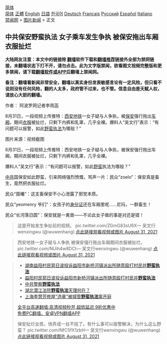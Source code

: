  <!-- 面包屑导航 --> <div class="breadcrumb"><!-- GTranslate: https://gtranslate.io/ -->  <div class="switcher notranslate">  <div class="selected">  <a href="#" onclick="return false;"> 简体</a>  </div>  <div class="option">  <a href="https://www.bannedbook.org" onclick="doGTranslate('zh-CN|zh-CN');jQuery('div.switcher div.selected a').html(jQuery(this).html());return false;" title="简体中文" class="nturl selected"> 简体</a>  <a href="https://www.bannedbook.org/zh-tw/" onclick="doGTranslate('zh-CN|zh-TW');jQuery('div.switcher div.selected a').html(jQuery(this).html());return false;" title="繁體中文" class="nturl"> 正體</a>  <a href="https://www.bannedbook.org/en/" onclick="doGTranslate('zh-CN|en');jQuery('div.switcher div.selected a').html(jQuery(this).html());return false;" title="English" class="nturl"> English</a>  <a href="https://www.bannedbook.org/ja/" onclick="doGTranslate('zh-CN|ja');jQuery('div.switcher div.selected a').html(jQuery(this).html());return false;" title="日本語" class="nturl"> 日語</a>  <a href="https://www.bannedbook.org/ko/" onclick="doGTranslate('zh-CN|ko');jQuery('div.switcher div.selected a').html(jQuery(this).html());return false;" title="한국어" class="nturl"> 한국어</a>  <a href="https://www.bannedbook.org/de/" onclick="doGTranslate('zh-CN|de');jQuery('div.switcher div.selected a').html(jQuery(this).html());return false;" title="Deutsch" class="nturl"> Deutsch</a>  <a href="https://www.bannedbook.org/fr/" onclick="doGTranslate('zh-CN|fr');jQuery('div.switcher div.selected a').html(jQuery(this).html());return false;" title="Français" class="nturl"> Français</a>  <a href="https://www.bannedbook.org/ru/" onclick="doGTranslate('zh-CN|ru');jQuery('div.switcher div.selected a').html(jQuery(this).html());return false;" title="Русский" class="nturl"> Русский</a>  <a href="https://www.bannedbook.org/es/" onclick="doGTranslate('zh-CN|es');jQuery('div.switcher div.selected a').html(jQuery(this).html());return false;" title="Español" class="nturl"> Español</a>  <a href="https://www.bannedbook.org/it/" onclick="doGTranslate('zh-CN|it');jQuery('div.switcher div.selected a').html(jQuery(this).html());return false;" title="Italiano" class="nturl"> Italiano</a>  </div>  </div>      <div class='breadcrumb-sub'><!-- Breadcrumb NavXT 6.3.0 --> <a href="https://www.bannedbook.org/" class="home">禁闻网</a> &gt; <a href="https://www.bannedbook.org/bnews/topimagenews/" class="category">图片新闻</a> &gt; 正文</div></div><h2>中共保安野蛮执法 女子乘车发生争执 被保安拖出车厢 衣服扯烂</h2> <p class="notice"><b>大陆网友注意：本文中的链接除 <a href="https://github.com/bannedbook/fanqiang" >翻墙</a>软件下载和<a href="https://github.com/killgcd/justmysocks/blob/master/README.md">翻墙推荐</a>链接外全部为禁网链接，未翻墙状态下打不开，请勿点击。此为文字版禁闻，欲看图文视频完整版和更多禁闻，请下载<a href="https://github.com/bannedbook/fanqiang">翻墙软件或APP</a>后翻墙上禁闻网。</p><p>备注：翻墙看新闻非常安全，翻墙以真实身份发表敏感言论有一定风险，但只看不说则没有任何风险，翻的人太多，政府管不过来，也不管。信息自由是天赋人权，请放心大胆的翻墙。</b></p>  <div class="entry"> <p>作者： 阿波罗网记者李雨菡</p> <p id="summary">8月31日，一段视频上传推特：<a href="https://www.bannedbook.org/bnews/tag/%E8%A5%BF%E5%AE%89%E5%9C%B0%E9%93%81/" class="st_tag internal_tag" rel="tag" title="标签 西安地铁 下的日志">西安地铁</a>一女子疑与人争执，被<a href="https://www.bannedbook.org/bnews/tag/%E4%BF%9D%E5%AE%89/" class="st_tag internal_tag" rel="tag" title="标签 保安 下的日志">保安</a>强行拖出<a href="https://www.bannedbook.org/bnews/tag/%E8%BD%A6%E5%8E%A2/" class="st_tag internal_tag" rel="tag" title="标签 车厢 下的日志">车厢</a>，期间<a href="https://www.bannedbook.org/bnews/tag/%E8%A1%A3%E6%9C%8D/" class="st_tag internal_tag" rel="tag" title="标签 衣服 下的日志">衣服</a>被扯烂，只剩下内裤和乳罩，几乎全裸。爆料人“吴文行”表示：“有问题可以报警，如此<a href="https://www.bannedbook.org/bnews/tag/%E9%87%8E%E8%9B%AE%E6%89%A7%E6%B3%95/" class="st_tag internal_tag" rel="tag" title="标签 野蛮执法 下的日志">野蛮执法</a>为哪般？”</p> <p id="conimg">图片来源：视频截图</p>  <p>8月31日，一段视频上传推特：西安地铁一女子疑与人争执，被保安强行拖出车厢，期间衣服被扯烂，只剩下内裤和乳罩，几乎全裸。</p> <p>爆料人“吴文行”表示：“有问题可以报警，如此<a href="https://www.bannedbook.org/bnews/tag/%E9%87%8E%E8%9B%AE/" class="st_tag internal_tag" rel="tag" title="标签 野蛮 下的日志">野蛮</a>执法为哪般？”</p> <p><a href="https://www.bannedbook.org/bnews/tag/%e4%b8%ad%e5%85%b1/" class="st_tag internal_tag" rel="tag" title="标签 中共 下的日志">中共</a>国保安如此野蛮，引来网络强烈愤慨，骂声一片：民众“zoelo”：保安真是畜生，竟然把衣服扯烂。</p>  <p>民众“聂曦”：这支畜保安不小心泄露了邪党本质。</p> <p>民众“yeomenry 爷们”：女孩子的<a href="https://www.bannedbook.org/bnews/tag/%e8%ba%ab%e4%bb%bd%e8%af%81/" class="st_tag internal_tag" rel="tag" title="标签 身份证 下的日志">身份证</a>还在车厢里呢……尼玛，一群畜生！&nbsp;</p> <p>民众“长河落日圆”：保安就是一禽兽——不论此女子做的事是对还是错！</p>  <blockquote><p>这是开始发生争扯前的视频。 pic.twitter.com/ZGmG83sU6X— 吴文行wenxingwu (@wuwenhang) <a href="https://twitter.com/wuwenhang/status/1432599840257609731?ref_src=twsrc%5Etfw">点此链接观看视频或图片 August 31, 2021</a></p></blockquote> <blockquote><p>西安地铁一女子疑与人争执 被保安强行拖出车厢期间衣服被扯烂。 pic.twitter.com/NUih4w8DCt— 吴文行wenxingwu (@wuwenhang) <a href="https://twitter.com/wuwenhang/status/1432597385797120002?ref_src=twsrc%5Etfw">点此链接观看视频或图片 August 31, 2021</a></p></blockquote> <blockquote><ul class='op-related-articles' title='相关阅读'> <li><a href='https://www.bannedbook.org/bnews/baitai/20210802/1598952.html' target='_blank'>湖南益阳村民郭日波投诉益阳市新桥河镇派出所随意殴打村民并<b>野蛮执法</b></a></li> <li><a href='https://www.bannedbook.org/bnews/weiquan/20210801/1598424.html' target='_blank'>益阳村民郭日波投诉益阳市新桥河镇派出所随意殴打村民并<b>野蛮执法</b></a></li> <li><a href='https://www.bannedbook.org/bnews/bannedvideo/20210629/1576668.html' target='_blank'>中共警察<b>野蛮执法</b></a></li> <li><a href='https://www.bannedbook.org/bnews/baitai/20210625/1574170.html' target='_blank'>湖北潜江法院<b>野蛮执法</b>天理何在？</a></li> <li><a href='https://www.bannedbook.org/bnews/baitai/20200909/1393683.html' target='_blank'>上海李慧芳修屋“违章”被城管<b>野蛮执法</b>案开庭</a></li> </ul> <p class="texttj"> <a href="https://github.com/bannedbook/fanqiang/wiki/V2ray%E6%9C%BA%E5%9C%BA" target="_blank">全平台高速翻墙:高清视频秒开,超低延迟,9折优惠中</a><br/> <a href="https://github.com/bannedbook/fanqiang/wiki/%E7%A6%81%E9%97%BB%E7%BD%91%E5%AE%89%E5%8D%93%E7%BF%BB%E5%A2%99%E6%96%B0%E9%97%BBAPP" target="_blank">免费PC翻墙、安卓VPN翻墙APP</a></p> <p>保安扯烂女孩，快弄成一丝不挂了。有什么事可以报警解决，为什么这么野蛮？ pic.twitter.com/NfC5fX1zbH— 吴文行wenxingwu (@wuwenhang) <a href="https://twitter.com/wuwenhang/status/1432600933360414723?ref_src=twsrc%5Etfw">点此链接观看视频或图片 August 31, 2021</a></p></blockquote> </p><a name='sharetosocial'></a>  <div style="margin-bottom:5px;padding-bottom:5px;clear:both"> <div id="archive-pix-1" class="banner-ads"> <!-- AuctionX Display platform tag START --> <div id="26318x728x90x621x_ADSLOT2" clicktrack="%%CLICK_URL_ESC%%"></div> <!-- AuctionX Display platform tag END --> </div> <div id="archive-pix-2" class="banner-ads"> <!-- AuctionX Display platform tag START --> <div id="26315x300x250x621x_ADSLOT2" clicktrack="%%CLICK_URL_ESC%%"></div> <!-- AuctionX Display platform tag END --> </div> </div>  <div id="archive-pix-1" class="banner-ads"> <!-- AuctionX Display platform tag START --> <div id="26318x728x90x621x_ADSLOT3" clicktrack="%%CLICK_URL_ESC%%"></div> <!-- AuctionX Display platform tag END --> </div> </div><!--END ENTRY--> 